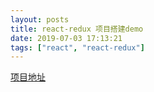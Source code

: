 ```yaml
---
layout: posts
title: react-redux 项目搭建demo
date: 2019-07-03 17:13:21
tags: ["react", "react-redux"]
---
```

[项目地址](https://github.com/wso2848303/react-redux-structure)